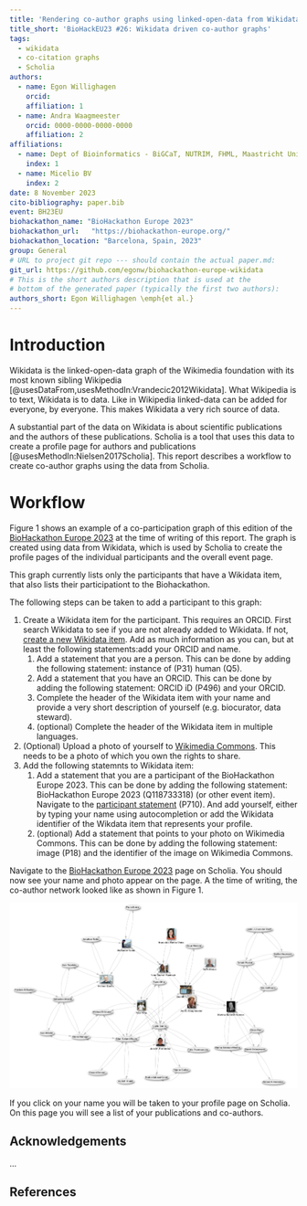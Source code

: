 ```yaml
---
title: 'Rendering co-author graphs using linked-open-data from Wikidata'
title_short: 'BioHackEU23 #26: Wikidata driven co-author graphs'
tags:
  - wikidata
  - co-citation graphs
  - Scholia
authors:
  - name: Egon Willighagen
    orcid: 
    affiliation: 1
  - name: Andra Waagmeester
    orcid: 0000-0000-0000-0000
    affiliation: 2
affiliations:
  - name: Dept of Bioinformatics - BiGCaT, NUTRIM, FHML, Maastricht University
    index: 1
  - name: Micelio BV
    index: 2
date: 8 November 2023
cito-bibliography: paper.bib
event: BH23EU
biohackathon_name: "BioHackathon Europe 2023"
biohackathon_url:   "https://biohackathon-europe.org/"
biohackathon_location: "Barcelona, Spain, 2023"
group: General
# URL to project git repo --- should contain the actual paper.md:
git_url: https://github.com/egonw/biohackathon-europe-wikidata
# This is the short authors description that is used at the
# bottom of the generated paper (typically the first two authors):
authors_short: Egon Willighagen \emph{et al.}
---
```



# Introduction
Wikidata is the linked-open-data graph of the Wikimedia foundation with its most known sibling Wikipedia
[@usesDataFrom,usesMethodIn:Vrandecic2012Wikidata]. What Wikipedia
is to text, Wikidata is to data. Like in Wikipedia linked-data can be added for everyone, by everyone. This makes Wikidata
a very rich source of data.

A substantial part of the data on Wikidata is about scientific publications and the authors of these publications. Scholia
is a tool that uses this data to create a profile page for authors and publications [@usesMethodIn:Nielsen2017Scholia]. 
This report describes a workflow to create co-author graphs using the data from Scholia. 

# Workflow
Figure 1 shows an example of a co-participation graph of this edition of the
[BioHackathon Europe 2023](https://github.com/elixir-europe/biohackathon-projects-2023) at the time of writing 
of this report. The graph is created using data from Wikidata, which is used by Scholia to create the profile pages of the individual
participants and the overall event page. 

This graph currently lists only the participants that have a Wikidata item, that also lists their participationt to the
Biohackathon.

The following steps can be taken to add a participant to this graph:

1. Create a Wikidata item for the participant. This requires an ORCID. First search Wikidata to see if you are not already added to Wikidata. If not, [create a new Wikidata item](https://www.wikidata.org/wiki/Special:NewItem). Add as much information as you can, but at least the following statements:add your ORCID and name.
   1. Add a statement that you are a person. This can be done by adding the following statement: instance of (P31) human (Q5).
   2. Add a statement that you have an ORCID. This can be done by adding the following statement: ORCID iD (P496) and your ORCID.
   3. Complete the header of the Wikidata item with your name and provide a very short description of yourself (e.g. biocurator, data steward).
   4. (optional) Complete the header of the Wikidata item in multiple languages. 
2. (Optional) Upload a photo of yourself to [Wikimedia Commons](https://commons.wikimedia.org/wiki/Special:UploadWizard). This needs to be a photo of which you own the rights to share. 
3. Add the following statemnts to Wikidata item:
   1. Add a statement that you are a participant of the BioHackathon Europe 2023. This can be done by adding the following statement: BioHackathon Europe 2023 (Q118733318) (or other event item). Navigate to the [participant statement](https://www.wikidata.org/wiki/Q118733318#P710) (P710). And add yourself, either by typing your name using autocompletion or add the Wikidata identifier of the Wikdata item that represents your profile.
   2. (optional) Add a statement that points to your photo on Wikimedia Commons. This can be done by adding the following statement: image (P18) and the identifier of the image on Wikimedia Commons.

Navigate to the [BioHackathon Europe 2023](https://scholia.toolforge.org/event/Q118733318) page on Scholia.
You should now see your name and photo appear on the page. A the time of writing, the co-author network looked
like as shown in Figure 1.

![Co-author network of participants of BioHackathon Europe 2023, as defined by data in Wikidata on 2023-11-02 at 15:00 CET.](./coauthor-network-20231102-1500.png)

If you click on your name you will be taken to your profile page on Scholia. On this page you will see a list of your publications and co-authors.

## Acknowledgements

...

## References
